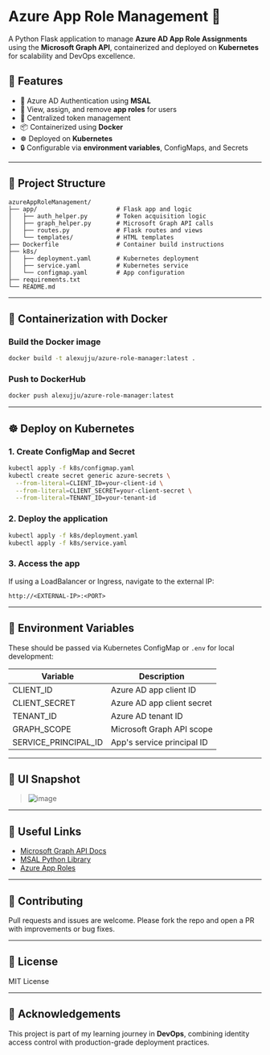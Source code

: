 
# Azure App Role Management 🚀

A Python Flask application to manage **Azure AD App Role Assignments** using the **Microsoft Graph API**, containerized and deployed on **Kubernetes** for scalability and DevOps excellence.

## 🌟 Features

- 🔐 Azure AD Authentication using **MSAL**
- 👥 View, assign, and remove **app roles** for users
- 🧾 Centralized token management
- 📦 Containerized using **Docker**
- ☸️ Deployed on **Kubernetes**
- 🔒 Configurable via **environment variables**, ConfigMaps, and Secrets

---

## 🧱 Project Structure

```
azureAppRoleManagement/
├── app/                      # Flask app and logic
│   ├── auth_helper.py        # Token acquisition logic
│   ├── graph_helper.py       # Microsoft Graph API calls
│   ├── routes.py             # Flask routes and views
│   └── templates/            # HTML templates
├── Dockerfile                # Container build instructions
├── k8s/
│   ├── deployment.yaml       # Kubernetes deployment
│   ├── service.yaml          # Kubernetes service
│   └── configmap.yaml        # App configuration
├── requirements.txt
└── README.md
```

---

## 🐳 Containerization with Docker

### Build the Docker image

```bash
docker build -t alexujju/azure-role-manager:latest .
```

### Push to DockerHub

```bash
docker push alexujju/azure-role-manager:latest
```

---

## ☸️ Deploy on Kubernetes

### 1. Create ConfigMap and Secret

```bash
kubectl apply -f k8s/configmap.yaml
kubectl create secret generic azure-secrets \
  --from-literal=CLIENT_ID=your-client-id \
  --from-literal=CLIENT_SECRET=your-client-secret \
  --from-literal=TENANT_ID=your-tenant-id
```

### 2. Deploy the application

```bash
kubectl apply -f k8s/deployment.yaml
kubectl apply -f k8s/service.yaml
```

### 3. Access the app

If using a LoadBalancer or Ingress, navigate to the external IP:

```
http://<EXTERNAL-IP>:<PORT>
```

---

## 🔧 Environment Variables

These should be passed via Kubernetes ConfigMap or `.env` for local development:

| Variable               | Description                     |
|------------------------|---------------------------------|
| CLIENT_ID              | Azure AD app client ID          |
| CLIENT_SECRET          | Azure AD app client secret      |
| TENANT_ID              | Azure AD tenant ID              |
| GRAPH_SCOPE            | Microsoft Graph API scope       |
| SERVICE_PRINCIPAL_ID   | App's service principal ID      |

---

## 📸 UI Snapshot

> ![image](https://github.com/user-attachments/assets/a666dbdc-bef3-4d18-b4ef-da0ddd132ade)


---

## 📌 Useful Links

- [Microsoft Graph API Docs](https://learn.microsoft.com/en-us/graph/api/resources/approleassignment)
- [MSAL Python Library](https://pypi.org/project/msal/)
- [Azure App Roles](https://learn.microsoft.com/en-us/azure/active-directory/develop/howto-add-app-roles-in-azure-ad-apps)

---

## 🤝 Contributing

Pull requests and issues are welcome. Please fork the repo and open a PR with improvements or bug fixes.

---

## 📄 License

MIT License

---

## 🙌 Acknowledgements

This project is part of my learning journey in **DevOps**, combining identity access control with production-grade deployment practices.
